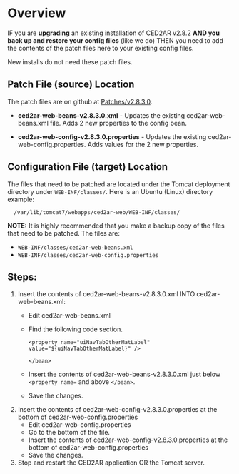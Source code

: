 # Overview

IF you are **upgrading** an existing installation of CED2AR v2.8.2 **AND you back up and restore your config files** (like we do) THEN you need to add the contents of the patch files here to your existing config files.

New installs do not need these patch files.

## Patch File (source) Location

The patch files are on github at [Patches/v2.8.3.0](https://github.com/ncrncornell/ced2ar/tree/master/Patches/v2.8.3.0).

* **ced2ar-web-beans-v2.8.3.0.xml** - Updates the existing ced2ar-web-beans.xml file.  Adds 2 new properties to the config bean.

* **ced2ar-web-config-v2.8.3.0.properties** - Updates the existing ced2ar-web-config.properties.  Adds values for the 2 new properties.

## Configuration File (target) Location

The files that need to be patched are located under the Tomcat deployment directory under `WEB-INF/classes/`.  Here is an Ubuntu (Linux) directory example:
  ```
    /var/lib/tomcat7/webapps/ced2ar-web/WEB-INF/classes/
  ```

**NOTE:** It is highly recommended that you make a backup copy of the files that need to be patched.  The files are:

* `WEB-INF/classes/ced2ar-web-beans.xml`
* `WEB-INF/classes/ced2ar-web-config.properties`

## Steps:

1. Insert the contents of ced2ar-web-beans-v2.8.3.0.xml INTO ced2ar-web-beans.xml:
     * Edit ced2ar-web-beans.xml
     * Find the following code section.

        ```
        <property name="uiNavTabOtherMatLabel" value="${uiNavTabOtherMatLabel}" />
    
        </bean>
        ```

     * Insert the contents of ced2ar-web-beans-v2.8.3.0.xml just below `<property name=`  and above `</bean>`.
     * Save the changes.
2. Insert the contents of ced2ar-web-config-v2.8.3.0.properties at the bottom of ced2ar-web-config.properties
     * Edit ced2ar-web-config.properties
     * Go to the bottom of the file.
     * Insert the contents of ced2ar-web-config-v2.8.3.0.properties at the bottom of ced2ar-web-config.properties
     * Save the changes.
3. Stop and restart the CED2AR application OR the Tomcat server.

